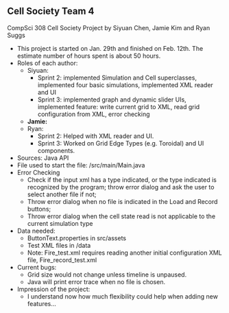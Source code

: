 ## Cell Society Team 4

CompSci 308 Cell Society Project
by Siyuan Chen, Jamie Kim and Ryan Suggs

* This project is started on Jan. 29th and finished on Feb. 12th. The estimate number of hours spent is about 50 hours.
* Roles of each author:
	* Siyuan: 
		* Sprint 2: implemented Simulation and Cell superclasses, implemented four basic simulations, implemented XML reader and UI
		* Sprint 3: implemented graph and dynamic slider UIs, implemented feature: write current grid to XML, read grid configuration from XML, error checking
	* **Jamie:** 
	* Ryan: 
	    * Sprint 2: Helped with XML reader and UI.
	    * Sprint 3: Worked on Grid Edge Types (e.g. Toroidal) and UI components.
* Sources: Java API
* File used to start the file: /src/main/Main.java
* Error Checking
	* Check if the input xml has a type indicated, or the type indicated is recognized by the program; throw error dialog and ask the user to select another file if not;
	* Throw error dialog when no file is indicated in the Load and Record buttons;
	* Throw error dialog when the cell state read is not applicable to the current simulation type
* Data needed:
	* ButtonText.properties in src/assets
	* Test XML files in /data
	* Note: Fire_test.xml requires reading another initial configuration XML file, Fire_record_test.xml
* Current bugs:
	* Grid size would not change unless timeline is unpaused.
	* Java will print error trace when no file is chosen.
* Impression of the project: 
	* I understand now how much flexibility could help when adding new features...